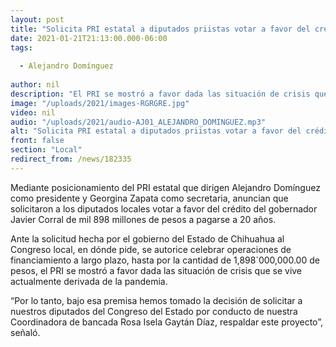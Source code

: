 ```yaml
---
layout: post
title: "Solicita PRI estatal a diputados priistas votar a favor del crédito de Corral"
date: 2021-01-21T21:13:00.000-06:00
tags:
  
  - Alejandro Domínguez
  
author: nil
description: "El PRI se mostró a favor dada las situación de crisis que se vive actualmente derivada de la pandemia"
image: "/uploads/2021/images-RGRGRE.jpg"
video: nil
audio: "/uploads/2021/audio-AJ01_ALEJANDRO_DOMINGUEZ.mp3"
alt: "Solicita PRI estatal a diputados priistas votar a favor del crédito de Corral"
front: false
section: "Local"
redirect_from: /news/182335
---
```


Mediante posicionamiento del PRI estatal que dirigen Alejandro Domínguez como presidente y Georgina Zapata como secretaria, anuncian que solicitaron a los diputados locales votar a favor del crédito del gobernador Javier Corral de mil 898 millones de pesos a pagarse a 20 años.

Ante la solicitud hecha por el gobierno del Estado de Chihuahua al Congreso local, en dónde pide, se autorice celebrar operaciones de financiamiento a largo plazo, hasta por la cantidad de 1,898´000,000.00 de pesos, el PRI se mostró a favor dada las situación de crisis que se vive actualmente derivada de la pandemia.
   
“Por lo tanto, bajo esa premisa hemos tomado la decisión  de solicitar a nuestros diputados del Congreso del Estado por conducto de nuestra Coordinadora de bancada Rosa Isela Gaytán Díaz, respaldar este proyecto”, señaló.